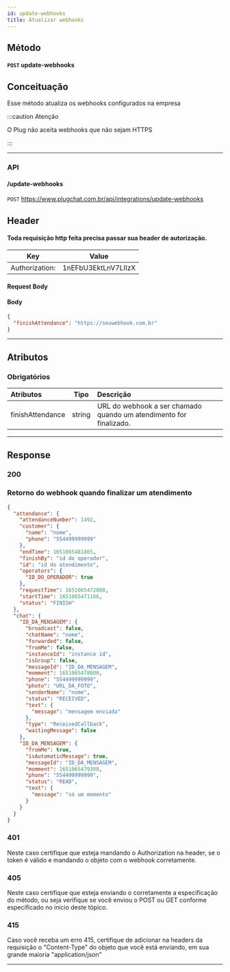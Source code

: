 ```yaml
---
id: update-webhooks
title: Atualizar webhooks
---
```


## Método

#### `POST` update-webhooks

## Conceituação

Esse método atualiza os webhooks configurados na empresa

:::caution Atenção

O Plug não aceita webhooks que não sejam HTTPS

:::

---

### API

#### /update-webhooks

`POST` https://www.plugchat.com.br/api/integrations/update-webhooks

## Header

#### Toda requisição http feita precisa passar sua header de autorização.

|      Key       |        Value        |
| :------------: | :-----------------: |
| Authorization: | 1nEFbU3EktLnV7LIIzX |

#### Request Body

#### Body

```json
{
  "finishAttendance": "https://seuwebhook.com.br"
}
```

---

## Atributos

### Obrigatórios

| Atributos | Tipo | Descrição |
| :-- | :-: | :-- |
| finishAttendance | string | URL do webhook a ser chamado quando um atendimento for finalizado. |

---

## Response

### 200

### Retorno do webhook quando finalizar um atendimento

```json
{
  "attendance": {
    "attendanceNumber": 1492,
    "customer": {
      "name": "nome",
      "phone": "554499999999"
    },
    "endTime": 1651065481865,
    "finishBy": "id do operador",
    "id": "id do atendimento",
    "operators": {
      "ID_DO_OPERADOR": true
    },
    "requestTime": 1651065472000,
    "startTime": 1651065471166,
    "status": "FINISH"
  },
  "chat": {
    "ID_DA_MENSAGEM": {
      "broadcast": false,
      "chatName": "nome",
      "forwarded": false,
      "fromMe": false,
      "instanceId": "instance id",
      "isGroup": false,
      "messageId": "ID_DA_MENSAGEM",
      "momment": 1651065478000,
      "phone": "554499999999",
      "photo": "URL_DA_FOTO",
      "senderName": "nome",
      "status": "RECEIVED",
      "text": {
        "message": "mensagem enviada"
      },
      "type": "ReceivedCallback",
      "waitingMessage": false
    },
    "ID_DA_MENSAGEM": {
      "fromMe": true,
      "isAutomaticMessage": true,
      "messageId": "ID_DA_MENSAGEM",
      "momment": 1651065479380,
      "phone": "554499999999",
      "status": "READ",
      "text": {
        "message": "só um momento"
      }
    }
  }
}
```

### 401

Neste caso certifique que esteja mandando o Authorization na header, se o token é válido e mandando o objeto com o webhook corretamente.

### 405

Neste caso certifique que esteja enviando o corretamente a especificação do método, ou seja verifique se você enviou o POST ou GET conforme especificado no inicio deste tópico.

### 415

Caso você receba um erro 415, certifique de adicionar na headers da requisição o "Content-Type" do objeto que você está enviando, em sua grande maioria "application/json"

---
